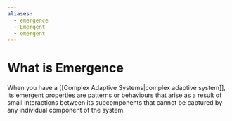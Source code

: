 ```yaml
---
aliases:
  - emergence
  - Emergent
  - emergent
---
```

# What is Emergence
When you have a [[Complex Adaptive Systems|complex adaptive system]], its emergent properties are patterns or behaviours that arise as a result of small interactions between its subcomponents that cannot be captured by any individual component of the system. 